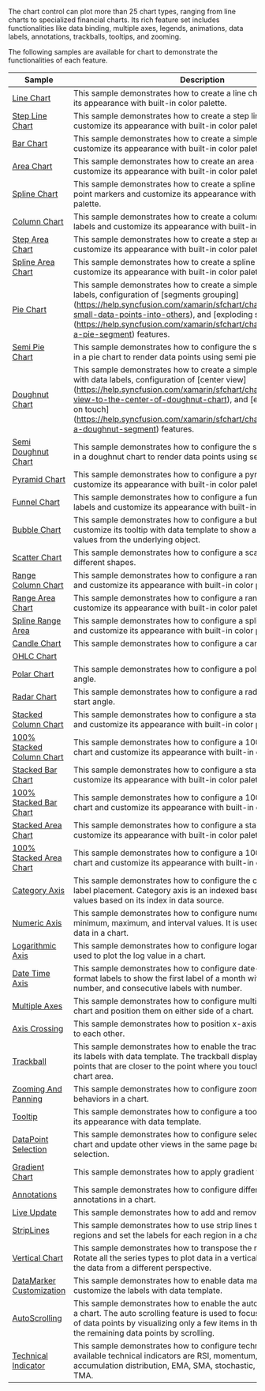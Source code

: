 The chart control can plot more than 25 chart types, ranging from line charts to specialized financial charts. Its rich feature set includes functionalities like data binding, multiple axes, legends, animations, data labels, annotations, trackballs, tooltips, and zooming.

The following samples are available for chart to demonstrate the functionalities of each feature.

| Sample | Description |
| ------ | ----------- |
| [Line Chart](Line.cs) | This sample demonstrates how to create a line chart and customize its appearance with built-in color palette. |
| [Step Line Chart](StepLine.cs)| This sample demonstrates how to create a step line chart and customize its appearance with built-in color palette. |
| [Bar Chart](Bar.cs)| This sample demonstrates how to create a simple bar chart and customize its appearance with built-in color palette. |
| [Area Chart](Area.cs) | This sample demonstrates how to create an area chart and customize its appearance with built-in color palette. |
| [Spline Chart](Spline.cs) | This sample demonstrates how to create a spline chart with data point markers and customize its appearance with built-in color palette. |
| [Column Chart](Column.cs) | This sample demonstrates how to create a column chart with data labels and customize its appearance with built-in color palette. |
| [Step Area Chart](StepArea.cs)| This sample demonstrates how to create a step area chart and customize its appearance with built-in color palette. |
| [Spline Area Chart](SplineArea.cs)| This sample demonstrates how to create a spline area chart and customize its appearance with built-in color palette. |
| [Pie Chart](Pie.cs)| This sample demonstrates how to create a simple pie chart with data labels, configuration of [segments grouping] (https://help.syncfusion.com/xamarin/sfchart/charttypes#group-small-data-points-into-others), and [exploding segments on touch] (https://help.syncfusion.com/xamarin/sfchart/charttypes#exploding-a-pie-segment) features. |
| [Semi Pie Chart](SemiPie.cs)| This sample demonstrates how to configure the start and end angles in a pie chart to render data points using semi pie. |
| [Doughnut Chart](Doughnut.cs)| This sample demonstrates how to create a simple doughnut chart with data labels, configuration of [center view] (https://help.syncfusion.com/xamarin/sfchart/charttypes#add-view-to-the-center-of-doughnut-chart), and [exploding segments on touch] (https://help.syncfusion.com/xamarin/sfchart/charttypes#exploding-a-doughnut-segment) features. |
| [Semi Doughnut Chart](SemiDoughnut.cs)| This sample demonstrates how to configure the start and end angles in a doughnut chart to render data points using semi doughnut. |
| [Pyramid Chart](Series/Pyramid.cs)| This sample demonstrates how to configure a pyramid chart and customize its appearance with built-in color palette. |
| [Funnel Chart](Series/Funnel.cs)| This sample demonstrates how to configure a funnel chart with data labels and customize its appearance with built-in color palette. |
| [Bubble Chart](Series/Bubble.cs)| This sample demonstrates how to configure a bubble chart and customize its tooltip with data template to show all the required values from the underlying object. |
| [Scatter Chart](Series/Scatter.cs)| This sample demonstrates how to configure a scatter chart with different shapes. |
| [Range Column Chart](Series/RangeColumn.cs)| This sample demonstrates how to configure a range column chart and customize its appearance with built-in color palette. |
| [Range Area Chart](Series/RangeArea.cs)| This sample demonstrates how to configure a range area chart and customize its appearance with built-in color palette. |
| [Spline Range Area](Series/SplineRangeArea.cs)| This sample demonstrates how to configure a spline range area chart and customize its appearance with built-in color palette. |
| [Candle Chart](Series/Candle.cs)| This sample demonstrates how to configure a candle chart. |
| [OHLC Chart](Series/OHLC.cs)| | This sample demonstrates how to configure an OHLC chart. |
| [Polar Chart](Series/Polar.cs)| This sample demonstrates how to configure a polar chart and its start angle. |
| [Radar Chart](Series/Radar.cs)| This sample demonstrates how to configure a radar chart and its start angle. |
| [Stacked Column Chart](Series/StackingColumn.cs)| This sample demonstrates how to configure a stacked column chart and customize its appearance with built-in color palette. |
| [100% Stacked Column Chart](Series/StackingColumn100.cs)| This sample demonstrates how to configure a 100% stacked column chart and customize its appearance with built-in color palette. |
| [Stacked Bar Chart](Series/StackingBar.cs)| This sample demonstrates how to configure a stacked bar chart and customize its appearance with built-in color palette. |
| [100% Stacked Bar Chart](Series/StackingBar100.cs)| This sample demonstrates how to configure a 100% stacked bar chart and customize its appearance with built-in color palette. |
| [Stacked Area Chart](Series/StackingArea.cs)| This sample demonstrates how to configure a stacked area chart and customize its appearance with built-in color palette. |
| [100% Stacked Area Chart](Series/StackingArea100.cs)| This sample demonstrates how to configure a 100% stacked area chart and customize its appearance with built-in color palette. | 
| [Category Axis](Series/Category.cs)| This sample demonstrates how to configure the category axis and its label placement. Category axis is an indexed based axis that plots values based on its index in data source. |
| [Numeric Axis](Series/Numerical.cs)| This sample demonstrates how to configure numerical axis and its minimum, maximum, and interval values. It is used to plot numerical data in a chart. |
| [Logarithmic Axis](Series/Logarithmic.cs)| This sample demonstrates how to configure logarithmic axis. It is used to plot the log value in a chart. |
| [Date Time Axis](Series/Date.cs)| This sample demonstrates how to configure date-time axes and format labels to show the first label of a month with name and number, and consecutive labels with number. |
| [Multiple Axes](Series/MultipleAxis.cs)| This sample demonstrates how to configure multiple axes in a single chart and position them on either side of a chart. |
| [Axis Crossing](Series/AxisCrossing.cs)| This sample demonstrates how to position x-axis and y axis relative to each other. |
| [Trackball](Series/Trackball.cs)|This sample demonstrates how to enable the trackball and customize its labels with data template. The trackball displays labels for the data points that are closer to the point where you touch and hold on the chart area. |
| [Zooming And Panning](Series/ZoomingAndPanning.cs)| This sample demonstrates how to configure zooming and panning behaviors in a chart. |
| [Tooltip](Series/TooltipCustomization.cs)| This sample demonstrates how to configure a tooltip and customize its appearance with data template. |
| [DataPoint Selection](Series/DataPointSelection.cs)| This sample demonstrates how to configure selection behavior in a chart and update other views in the same page based on the selection. |
| [Gradient Chart](Series/GradientChart.cs)| This sample demonstrates how to apply gradient to area series. |
| [Annotations](Series/AnnotationCustomization.cs)| This sample demonstrates how to configure different types of annotations in a chart. |
| [Live Update](Series/LiveUpdate.cs)| This sample demonstrates how to add and remove data at run time. |
| [StripLines](Series/StripLines.cs)| This sample demonstrates how to use strip lines to highlight different regions and set the labels for each region in a chart. |
| [Vertical Chart](Series/VerticalChart.cs)| This sample demonstrates how to transpose the rendering of a chart. Rotate all the series types to plot data in a vertical direction and view the data from a different perspective. |
| [DataMarker Customization](Series/DataMarkerCustomization.cs)| This sample demonstrates how to enable data markers and customize the labels with data template. |
| [AutoScrolling](Series/AutoScrolling.cs)| This sample demonstrates how to enable the auto scrolling feature in a chart. The auto scrolling feature is used to focus on a minimal set of data points by visualizing only a few items in the UI and viewing the remaining data points by scrolling. |
| [Technical Indicator](Series/TechnicalIndicators.cs)| This sample demonstrates how to configure technical indicators. The available technical indicators are RSI, momentum, Bollinger bands, accumulation distribution, EMA, SMA, stochastic, ATR, MACD, and TMA. |